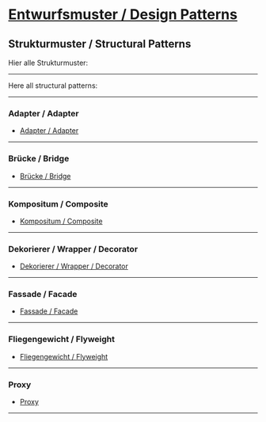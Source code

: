 # [Entwurfsmuster / Design Patterns](https://github.com/mschoeffel/DesignPattern)
## Strukturmuster / Structural Patterns

Hier alle Strukturmuster:

---

Here all structural patterns:

---
### Adapter / Adapter

* [Adapter / Adapter](https://github.com/mschoeffel/DesignPattern/tree/master/src/strukturmuster/adapter)
---
### Brücke / Bridge

* [Brücke / Bridge](https://github.com/mschoeffel/DesignPattern/tree/master/src/strukturmuster/bridge)
---
### Kompositum / Composite

* [Kompositum / Composite](https://github.com/mschoeffel/DesignPattern/tree/master/src/strukturmuster/kompositum)
---
### Dekorierer / Wrapper / Decorator

* [Dekorierer / Wrapper / Decorator](https://github.com/mschoeffel/DesignPattern/tree/master/src/strukturmuster/dekorierer)
---
### Fassade / Facade

* [Fassade / Facade](https://github.com/mschoeffel/DesignPattern/tree/master/src/strukturmuster/fassade)
---
### Fliegengewicht / Flyweight

* [Fliegengewicht / Flyweight](https://github.com/mschoeffel/DesignPattern/tree/master/src/strukturmuster/flyweight)
---
### Proxy

* [Proxy](https://github.com/mschoeffel/DesignPattern/tree/master/src/strukturmuster/proxy)
---